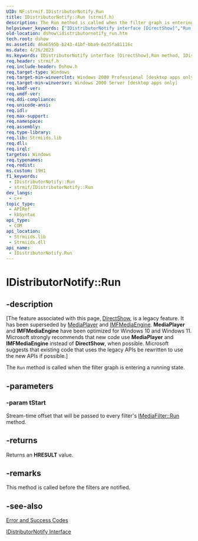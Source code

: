 ```yaml
---
UID: NF:strmif.IDistributorNotify.Run
title: IDistributorNotify::Run (strmif.h)
description: The Run method is called when the filter graph is entering a running state.
helpviewer_keywords: ["IDistributorNotify interface [DirectShow]","Run method","IDistributorNotify.Run","IDistributorNotify::Run","IDistributorNotifyRun","Run","Run method [DirectShow]","Run method [DirectShow]","IDistributorNotify interface","dshow.idistributornotify_run","strmif/IDistributorNotify::Run"]
old-location: dshow\idistributornotify_run.htm
tech.root: dshow
ms.assetid: d6a6595b-b243-41bf-bba9-6e35fa81116c
ms.date: 4/26/2023
ms.keywords: IDistributorNotify interface [DirectShow],Run method, IDistributorNotify.Run, IDistributorNotify::Run, IDistributorNotifyRun, Run, Run method [DirectShow], Run method [DirectShow],IDistributorNotify interface, dshow.idistributornotify_run, strmif/IDistributorNotify::Run
req.header: strmif.h
req.include-header: Dshow.h
req.target-type: Windows
req.target-min-winverclnt: Windows 2000 Professional [desktop apps only]
req.target-min-winversvr: Windows 2000 Server [desktop apps only]
req.kmdf-ver: 
req.umdf-ver: 
req.ddi-compliance: 
req.unicode-ansi: 
req.idl: 
req.max-support: 
req.namespace: 
req.assembly: 
req.type-library: 
req.lib: Strmiids.lib
req.dll: 
req.irql: 
targetos: Windows
req.typenames: 
req.redist: 
ms.custom: 19H1
f1_keywords:
 - IDistributorNotify::Run
 - strmif/IDistributorNotify::Run
dev_langs:
 - c++
topic_type:
 - APIRef
 - kbSyntax
api_type:
 - COM
api_location:
 - Strmiids.lib
 - Strmiids.dll
api_name:
 - IDistributorNotify.Run
---
```


# IDistributorNotify::Run


## -description

\[The feature associated with this page, [DirectShow](/windows/win32/directshow/directshow), is a legacy feature. It has been superseded by [MediaPlayer](/uwp/api/Windows.Media.Playback.MediaPlayer) and [IMFMediaEngine](/windows/win32/api/mfmediaengine/nn-mfmediaengine-imfmediaengine). **MediaPlayer** and **IMFMediaEngine** have been optimized for Windows 10 and Windows 11. Microsoft strongly recommends that new code use **MediaPlayer** and **IMFMediaEngine** instead of **DirectShow**, when possible. Microsoft suggests that existing code that uses the legacy APIs be rewritten to use the new APIs if possible.\]

The <code>Run</code> method is called when the filter graph is entering a running state.

## -parameters

### -param tStart

Stream-time offset that will be passed to every filter's <a href="/windows/desktop/api/strmif/nf-strmif-imediafilter-run">IMediaFilter::Run</a> method.

## -returns

Returns an <b>HRESULT</b> value.

## -remarks

This method is called before the filters are notified.

## -see-also

<a href="/windows/desktop/DirectShow/error-and-success-codes">Error and Success Codes</a>



<a href="/windows/desktop/api/strmif/nn-strmif-idistributornotify">IDistributorNotify Interface</a>